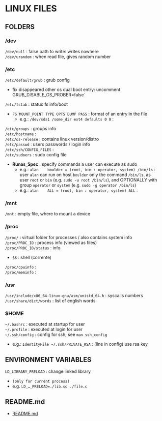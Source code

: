 # LINUX FILES  
  
## FOLDERS  

### /dev
`/dev/null` : false path to write: writes nowhere  
`/dev/urandom` : when read file, gives random number  

### /etc
`/etc/default/grub` : grub config  
*	fix disappeared other os dual boot entry: uncomment GRUB_DISABLE_OS_PROBER=false` 

`/etc/fstab` : statuc fs info/boot  
*	`FS	MOUNT_POINT TYPE OPTS DUMP PASS` : format of an entry in the file
	*	e.g.: `/dev/sda1 /some_dir ext4 defaults 0 0` :  

`/etc/groups` : groups info  
`/etc/hostname` :   
`/etc/os-release` : contains linux version/distro  
`/etc/passwd` : users passwords / login info  
`/etc/ssh/CONFIG_FILES` :   
`/etc/sudoers` : sudo config file  
*	**Runas_Spec** : specify commands a user can execute as sudo
	*	e.g.: `alan    boulder = (root, bin : operator, system) /bin/ls` : user `alan` can run on host `boulder` only the command `/bin/ls`, as user `root` or `bin` (e.g. `sudo -u root /bin/ls`), and OPTIONALLY with group `operator` or `system` (e.g. `sudo -g operator /bin/ls`)
	*	e.g.: `alan    ALL = (root, bin : operator, system) ALL` : 

### /mnt
`/mnt` : empty file, where to mount a device  

### /proc
`/proc/` : virtual folder for processes / also contains system info  
`/proc/PROC_ID` : process info (viewed as files)  
`/proc/PROC_ID/status` : info  
*	`$$` : shell (corrente)  

`/proc/cpuinfo` :   
`/proc/meminfo` :   

### /usr
`/usr/include/x86_64-linux-gnu/asm/unistd_64.h` : syscalls numbers  
`/usr/share/dict/words` : list of english words  

### $HOME
`~/.bashrc` : executed at startup for user  
`~/.profile` : executed at login for user  
`~/.ssh/config` : config for ssh; see `man ssh_config`  
*	e.g.: `IdentityFile ~/.ssh/PRIVATE_RSA` : (line in config) use rsa key
  
## ENVIRONMENT VARIABLES   
`LD_LIBRARY_PRELOAD` : change linked library  
*	`(only for current process)`  
*	e.g. `LD_…_PRELOAD=./lib.so ./file.c`  

## README.md  
*	[README.md](./README.md)  

